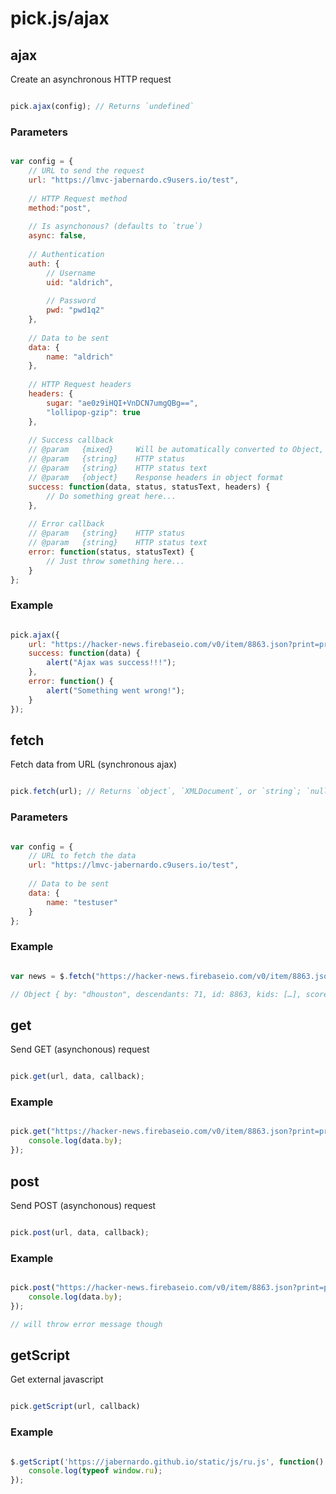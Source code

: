 # pick.js/ajax

## ajax

Create an asynchronous HTTP request

```js

pick.ajax(config); // Returns `undefined`

```

### Parameters

```js

var config = {
    // URL to send the request
    url: "https://lmvc-jabernardo.c9users.io/test",
    
    // HTTP Request method
    method:"post",
    
    // Is asynchonous? (defaults to `true`)
    async: false,
    
    // Authentication
    auth: {
        // Username
        uid: "aldrich",
        
        // Password
        pwd: "pwd1q2"
    },
    
    // Data to be sent
    data: {
        name: "aldrich"
    },
    
    // HTTP Request headers
    headers: {
        sugar: "ae0z9iHQI+VnDCN7umgQBg==",
        "lollipop-gzip": true
    },
    
    // Success callback
    // @param   {mixed}     Will be automatically converted to Object, XMLDocument, or text
    // @param   {string}    HTTP status
    // @param   {string}    HTTP status text
    // @param   {object}    Response headers in object format
    success: function(data, status, statusText, headers) {
        // Do something great here...
    },
    
    // Error callback
    // @param   {string}    HTTP status
    // @param   {string}    HTTP status text
    error: function(status, statusText) {
        // Just throw something here...
    }
};

```

### Example

```js

pick.ajax({
    url: "https://hacker-news.firebaseio.com/v0/item/8863.json?print=pretty",
    success: function(data) {
        alert("Ajax was success!!!");
    },
    error: function() {
        alert("Something went wrong!");
    }
});

```

## fetch

Fetch data from URL (synchronous ajax)

```js

pick.fetch(url); // Returns `object`, `XMLDocument`, or `string`; `null` if failed.

```

### Parameters

```js

var config = {
    // URL to fetch the data
    url: "https://lmvc-jabernardo.c9users.io/test",
    
    // Data to be sent
    data: {
        name: "testuser"
    }
};

```

### Example

```js

var news = $.fetch("https://hacker-news.firebaseio.com/v0/item/8863.json?print=pretty");

// Object { by: "dhouston", descendants: 71, id: 8863, kids: […], score: 110, time: 1175714200, title: "My YC app: Dropbox - Throw away your USB drive", type: "story", url: "http://www.getdropbox.com/u/2/screencast.html" }

```

## get

Send GET (asynchonous) request

```js

pick.get(url, data, callback);

```

### Example

```js

pick.get("https://hacker-news.firebaseio.com/v0/item/8863.json?print=pretty", {}, data => {
    console.log(data.by);
});

```

## post

Send POST (asynchonous) request

```js

pick.post(url, data, callback);

```

### Example

```js

pick.post("https://hacker-news.firebaseio.com/v0/item/8863.json?print=pretty", {}, data => {
    console.log(data.by);
});

// will throw error message though

```

## getScript

Get external javascript

```js

pick.getScript(url, callback)

```

### Example

```js

$.getScript('https://jabernardo.github.io/static/js/ru.js', function() { 
    console.log(typeof window.ru);
});

```
